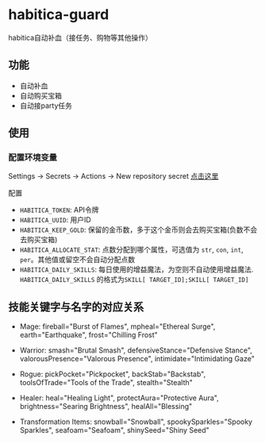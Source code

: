 # habitica-guard
habitica自动补血（接任务、购物等其他操作）

## 功能
+ 自动补血
+ 自动购买宝箱
+ 自动接party任务

## 使用
### 配置环境变量
Settings -> Secrets -> Actions -> New repository secret
[点击这里](../../settings/secrets/actions/new)

配置
+ `HABITICA_TOKEN`: API令牌
+ `HABITICA_UUID`: 用户ID
+ `HABITICA_KEEP_GOLD`: 保留的金币数，多于这个金币则会去购买宝箱(负数不会去购买宝箱)
+ `HABITICA_ALLOCATE_STAT`: 点数分配到哪个属性，可选值为 `str`, `con`, `int`, `per`。其他值或留空不会自动分配点数
+ `HABITICA_DAILY_SKILLS`: 每日使用的增益魔法，为空则不自动使用增益魔法. `HABITICA_DAILY_SKILLS` 的格式为`SKILL[ TARGET_ID];SKILL[ TARGET_ID]` 

## 技能关键字与名字的对应关系

+ Mage: fireball="Burst of Flames", mpheal="Ethereal Surge", earth="Earthquake", frost="Chilling Frost"

+ Warrior: smash="Brutal Smash", defensiveStance="Defensive Stance", valorousPresence="Valorous Presence", intimidate="Intimidating Gaze"

+ Rogue: pickPocket="Pickpocket", backStab="Backstab", toolsOfTrade="Tools of the Trade", stealth="Stealth"

+ Healer: heal="Healing Light", protectAura="Protective Aura", brightness="Searing Brightness", healAll="Blessing"

+ Transformation Items: snowball="Snowball", spookySparkles="Spooky Sparkles", seafoam="Seafoam", shinySeed="Shiny Seed"
